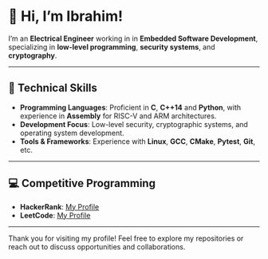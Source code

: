 # 👋 Hi, I’m Ibrahim!

I’m an **Electrical Engineer** working in in **Embedded Software Development**, specializing in **low-level programming**, **security systems**, and **cryptography**.

---

## 🔧 Technical Skills
- **Programming Languages**: Proficient in **C**, **C++14** and **Python**, with experience in **Assembly** for RISC-V and ARM architectures.
- **Development Focus**: Low-level security, cryptographic systems, and operating system development.
- **Tools & Frameworks**: Experience with **Linux**, **GCC**, **CMake**, **Pytest**, **Git**, etc.

---

## 💻 Competitive Programming
- **HackerRank**: [My Profile](https://www.hackerrank.com/profile/ibrahimoa)  
- **LeetCode**: [My Profile](https://leetcode.com/u/ibrahimoa/)

---

Thank you for visiting my profile! Feel free to explore my repositories or reach out to discuss opportunities and collaborations.
